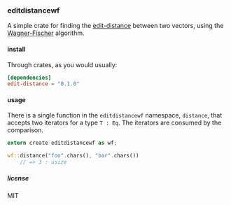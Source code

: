 ### editdistancewf

A simple crate for finding the
[edit-distance](https://en.wikipedia.org/wiki/Edit_distance) between
two vectors, using the
[Wagner-Fischer](https://en.wikipedia.org/wiki/Wagner%E2%80%93Fischer_algorithm)
algorithm.

#### install

Through crates, as you would usually:

```toml
[dependencies]
edit-distance = "0.1.0"
```

#### usage

There is a single function in the `editdistancewf` namespace,
`distance`, that accepts two iterators for a type `T : Eq`. The
iterators are consumed by the comparison.

```rust
extern create editdistancewf as wf;

wf::distance("foo".chars(), "bar".chars())
    // => 3 : usize
```

##### license

MIT